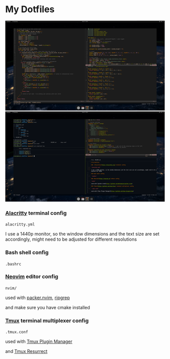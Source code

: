 # My Dotfiles

<p align="center">
<img src="https://github.com/SlowlyCoding/dotfiles/blob/master/screenshots/nvim.PNG">
<img src="https://github.com/SlowlyCoding/dotfiles/blob/master/screenshots/tmux.PNG">

###  [Alacritty](https://alacritty.org) terminal config

`alacritty.yml`

I use a 1440p monitor, so the window dimensions and the text size are set accordingly, might need to be adjusted for different resolutions

### Bash shell config

`.bashrc`

### [Neovim](https://neovim.io) editor config

`nvim/`

used with [packer.nvim](https://github.com/wbthomason/packer.nvim), [ripgrep](https://github.com/BurntSushi/ripgrep#installation)
  
and make sure you have cmake installed

### [Tmux](https://github.com/tmux/tmux) terminal multiplexer config

`.tmux.conf`

used with [Tmux Plugin Manager](https://github.com/tmux-plugins/tpm)

and [Tmux Resurrect](https://github.com/tmux-plugins/tmux-resurrect)
